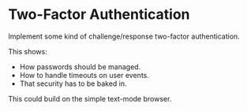 # Two-Factor Authentication

Implement some kind of challenge/response two-factor authentication.

This shows:

-   How passwords should be managed.
-   How to handle timeouts on user events.
-   That security has to be baked in.

This could build on the simple text-mode browser.
